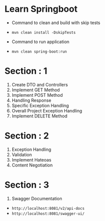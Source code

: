 # Learn Springboot

* Command to clean and build with skip tests
- `mvn clean install -DskipTests`
* Command to run application
- `mvn clean spring-boot:run`

Section : 1
====================
1. Create DTO and Controllers
2. Implement GET Method
3. Implement POST Method
4. Handling Response
5. Specific Exception Handling
6. Overall Project Exception Handling
7. Implement DELETE Method

Section : 2
====================
1. Exception Handling
2. Validation
3. Implement Hateoas
4. Content Negotiation

Section : 3
====================
1. Swagger Documentation
- `http://localhost:8081/v2/api-docs`
- `http://localhost:8081/swagger-ui/`

